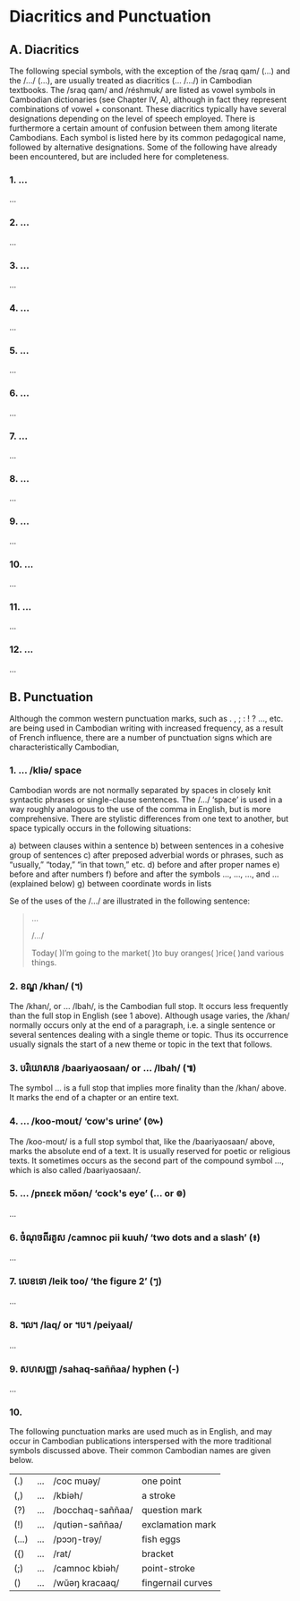 # Diacritics and Punctuation

## A. Diacritics

The following special symbols, with the exception of the /sraq qam/ (...) and the /.../ (...), are usually treated as diacritics (... /.../) in Cambodian textbooks. The /sraq qam/ and /réshmuk/ are listed as vowel symbols in Cambodian dictionaries (see Chapter IV, A), although in fact they represent combinations of vowel + consonant. These diacritics typically have several designations depending on the level of speech employed. There is furthermore a certain amount of confusion between them among literate Cambodians. Each symbol is listed here by its common pedagogical name, followed by alternative designations. Some of the following have already been encountered, but are included here for completeness.

### 1. ...

...

### 2. ...

...

### 3. ...

...

### 4. ...

...

### 5. ...

...

### 6. ...

...

### 7. ...

...

### 8. ...

...

### 9. ...

...

### 10. ...

...

### 11. ...

...

### 12. ...

...

## B. Punctuation

Although the common western punctuation marks, such as . , ; : ! ? ..., etc. are being used in Cambodian writing with increased frequency, as a result of French influence, there are a number of punctuation signs which are characteristically Cambodian,

### 1. ... /kliə/ space

Cambodian words are not normally separated by spaces in closely knit syntactic phrases or single-clause sentences. The /.../ ‘space’ is used in a way roughly analogous to the use of the comma in English, but is more comprehensive. There are stylistic differences from one text to another, but space typically occurs in the following situations:

a) between clauses within a sentence
b) between sentences in a cohesive group of sentences
c) after preposed adverbial words or phrases, such as “usually,” “today,” “in that town,” etc.
d) before and after proper names
e) before and after numbers
f) before and after the symbols ..., ..., ..., and ... (explained below)
g) between coordinate words in lists

Se of the uses of the /.../ are illustrated in the following sentence:

> ...
>
> /.../
>
> Today( )I’m going to the market( )to buy oranges( )rice( )and various things.



### 2. ខណ្ឌ /khan/ (។)

The /khan/, or ... /lbah/, is the Cambodian full stop. It occurs less frequently than the full stop in English (see 1 above). Although usage varies, the /khan/ normally occurs only at the end of a paragraph, i.e. a single sentence or several sentences dealing with a single theme or topic. Thus its occurrence usually signals the start of a new theme or topic in the text that follows.

### 3. បរិយោសាន /baariyaosaan/ or ... /lbah/ (៕)

The symbol ... is a full stop that implies more finality than the /khan/ above. It marks the end of a chapter or an entire text.

### 4. ... /koo-mout/ ‘cow's urine’ (៚)

The /koo-mout/ is a full stop symbol that, like the /baariyaosaan/ above, marks the absolute end of a text. It is usually reserved for poetic or religious texts. It sometimes occurs as the second part of the compound symbol ..., which is also called /baariyaosaan/.

### 5. ... /pnɛɛk mŏən/ ‘cock's eye’ (... or ៙)

...

### 6. ចំណុចពីរគូស /camnoc pii kuuh/ ‘two dots and a slash’ (៖)

...

### 7. លេខទោ /leik too/ ‘the figure 2’ (ៗ)

...

### 8. ៘ /laq/ or ។ប។ /peiyaal/

...

### 9. សហសញ្ញា /sahaq-saññaa/ hyphen (-)

...

### 10.

The following punctuation marks are used much as in English, and may occur in Cambodian publications interspersed with the more traditional symbols discussed above. Their common Cambodian names are given below.

<table>
  <tr>
    <td>(.)</td>
    <td>...</td>
    <td>/coc muəy/</td>
    <td>one point</td>
  </tr>
  <tr>
    <td>(,)</td>
    <td>...</td>
    <td>/kbiəh/</td>
    <td>a stroke</td>
  </tr>
  <tr>
    <td>(?)</td>
    <td>...</td>
    <td>/bocchaq-saññaa/</td>
    <td>question mark</td>
  </tr>
  <tr>
    <td>(!)</td>
    <td>...</td>
    <td>/qutiən-saññaa/</td>
    <td>exclamation mark</td>
  </tr>
  <tr>
    <td>(...)</td>
    <td>...</td>
    <td>/pɔɔŋ-trəy/</td>
    <td>fish eggs</td>
  </tr>
  <tr>
    <td>({)</td>
    <td>...</td>
    <td>/rat/</td>
    <td>bracket</td>
  </tr>
  <tr>
    <td>(;)</td>
    <td>...</td>
    <td>/camnoc kbiəh/</td>
    <td>point-stroke</td>
  </tr>
  <tr>
    <td>()</td>
    <td>...</td>
    <td>/wŭəŋ kracaaq/</td>
    <td>fingernail curves</td>
  </tr>
</table>